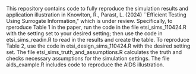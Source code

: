 This repository contains code to fully reproduce the simulation results and application illustration in Knowlton, R., Parast, L. (2024) ``Efficient Testing Using Surrogate Information," which is under review. Specifically, to rperoduce Table 1 in the paper, run the code in the file etsi_sims_110424.R with the setting set to your desired setting; then use the code in etsi_sims_readin.R to read in the results and create the table. To reproduce Table 2, use the code in etsi_design_sims_110424.R with the desired setting set. The file etsi_sims_truth_and_assumptions.R calculates the truth and checks necessary assumptions for the simulation settings. The file aids_example.R includes code to reproduce the AIDS illustration.
